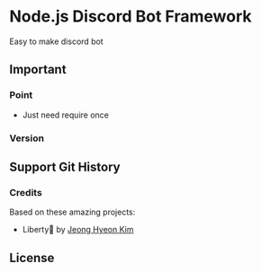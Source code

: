# Node.js Discord Bot Framework

Easy to make discord bot

## Important

### Point

* Just need require once

### Version

## Support Git History

### Credits

Based on these amazing projects:

- Liberty🌠 by [Jeong Hyeon Kim](https://github.com/des5141)

## License


